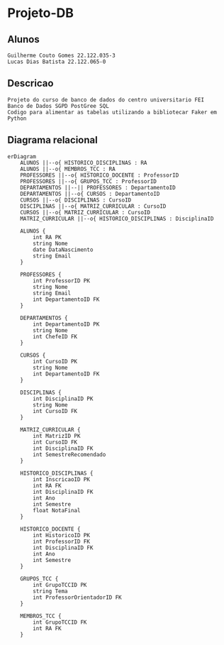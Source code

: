 # Projeto-DB


## Alunos
    Guilherme Couto Gomes 22.122.035-3
    Lucas Dias Batista 22.122.065-0
## Descricao 
    Projeto do curso de banco de dados do centro universitario FEI
    Banco de Dados SGPD PostGree SQL
    Codigo para alimentar as tabelas utilizando a bibliotecar Faker em Python


## Diagrama relacional

```mermaid
erDiagram
    ALUNOS ||--o{ HISTORICO_DISCIPLINAS : RA
    ALUNOS ||--o{ MEMBROS_TCC : RA
    PROFESSORES ||--o{ HISTORICO_DOCENTE : ProfessorID
    PROFESSORES ||--o{ GRUPOS_TCC : ProfessorID
    DEPARTAMENTOS ||--|| PROFESSORES : DepartamentoID
    DEPARTAMENTOS ||--o{ CURSOS : DepartamentoID
    CURSOS ||--o{ DISCIPLINAS : CursoID
    DISCIPLINAS ||--o{ MATRIZ_CURRICULAR : CursoID
    CURSOS ||--o{ MATRIZ_CURRICULAR : CursoID
    MATRIZ_CURRICULAR ||--o{ HISTORICO_DISCIPLINAS : DisciplinaID

    ALUNOS {
        int RA PK
        string Nome
        date DataNascimento
        string Email
    }

    PROFESSORES {
        int ProfessorID PK
        string Nome
        string Email
        int DepartamentoID FK
    }

    DEPARTAMENTOS {
        int DepartamentoID PK
        string Nome
        int ChefeID FK
    }

    CURSOS {
        int CursoID PK
        string Nome
        int DepartamentoID FK
    }

    DISCIPLINAS {
        int DisciplinaID PK
        string Nome
        int CursoID FK
    }

    MATRIZ_CURRICULAR {
        int MatrizID PK
        int CursoID FK
        int DisciplinaID FK
        int SemestreRecomendado
    }

    HISTORICO_DISCIPLINAS {
        int InscricaoID PK
        int RA FK
        int DisciplinaID FK
        int Ano
        int Semestre
        float NotaFinal
    }

    HISTORICO_DOCENTE {
        int HistoricoID PK
        int ProfessorID FK
        int DisciplinaID FK
        int Ano
        int Semestre
    }

    GRUPOS_TCC {
        int GrupoTCCID PK
        string Tema
        int ProfessorOrientadorID FK
    }

    MEMBROS_TCC {
        int GrupoTCCID FK
        int RA FK
    }
```
